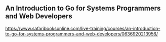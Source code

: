 ## An Introduction to Go for Systems Programmers and Web Developers

https://www.safaribooksonline.com/live-training/courses/an-introduction-to-go-for-systems-programmers-and-web-developers/0636920213956/
